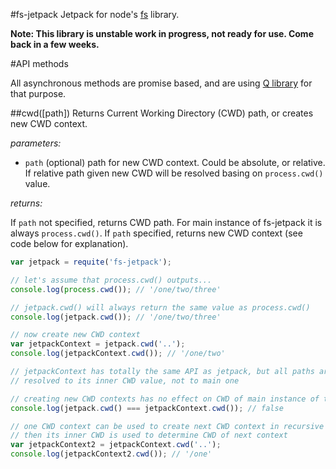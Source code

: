 #fs-jetpack
Jetpack for node's [fs](http://nodejs.org/api/fs.html) library.

**Note: This library is unstable work in progress, not ready for use. Come back in a few weeks.**


#API methods

All asynchronous methods are promise based, and are using [Q library](https://github.com/kriskowal/q) for that purpose.


##cwd([path])
Returns Current Working Directory (CWD) path, or creates new CWD context.

*parameters:*
* `path` (optional) path for new CWD context. Could be absolute, or relative. If relative path given new CWD will be resolved basing on `process.cwd()` value.

*returns:*

If `path` not specified, returns CWD path. For main instance of fs-jetpack it is always `process.cwd()`.
If `path` specified, returns new CWD context (see code below for explanation).

```javascript
var jetpack = requite('fs-jetpack');

// let's assume that process.cwd() outputs...
console.log(process.cwd()); // '/one/two/three'

// jetpack.cwd() will always return the same value as process.cwd()
console.log(jetpack.cwd()); // '/one/two/three'

// now create new CWD context
var jetpackContext = jetpack.cwd('..');
console.log(jetpackContext.cwd()); // '/one/two'

// jetpackContext has totally the same API as jetpack, but all paths are
// resolved to its inner CWD value, not to main one

// creating new CWD contexts has no effect on CWD of main instance of the library
console.log(jetpack.cwd() === jetpackContext.cwd()); // false

// one CWD context can be used to create next CWD context in recursive way
// then its inner CWD is used to determine CWD of next context
var jetpackContext2 = jetpackContext.cwd('..');
console.log(jetpackContext2.cwd()); // '/one'

```